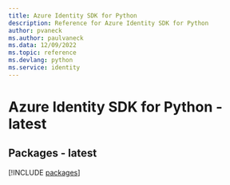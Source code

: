 ```yaml
---
title: Azure Identity SDK for Python
description: Reference for Azure Identity SDK for Python
author: pvaneck
ms.author: paulvaneck
ms.data: 12/09/2022
ms.topic: reference
ms.devlang: python
ms.service: identity
---
```

# Azure Identity SDK for Python - latest
## Packages - latest
[!INCLUDE [packages](identity-index.md)]